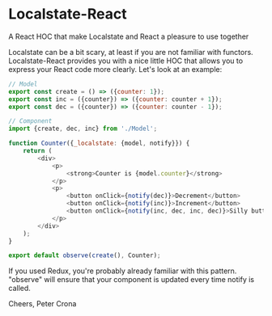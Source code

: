 # Localstate-React
A React HOC that make Localstate and React a pleasure to use together

Localstate can be a bit scary, at least if you are not familiar with functors.
Localstate-React provides you with a nice little HOC that allows you to express your
React code more clearly. Let's look at an example:

``` JavaScript
// Model
export const create = () => ({counter: 1});
export const inc = ({counter}) => ({counter: counter + 1});
export const dec = ({counter}) => ({counter: counter - 1});

// Component
import {create, dec, inc} from './Model';

function Counter({_localstate: {model, notify}}) {
    return (
        <div>
            <p>
                <strong>Counter is {model.counter}</strong>
            </p>
            <p>
                <button onClick={notify(dec)}>Decrement</button>
                <button onClick={notify(inc)}>Increment</button>
                <button onClick={notify(inc, dec, inc, dec)}>Silly button</button>
            </p>
        </div>
    );
}

export default observe(create(), Counter);
```

If you used Redux, you're probably already familiar with this pattern.
"observe" will ensure that your component is updated every time notify is called.

Cheers,
Peter Crona
